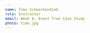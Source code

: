 ```yaml
---
name: Timo Schweckendiek
role: Instructor
email: Week 8, Event Tree Case Study
photo: timo.jpg
---
```


<!-- [Schedule an appointment](#){: .btn .btn-outline } -->
